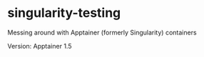 # singularity-testing
Messing around with Apptainer (formerly Singularity) containers

Version: Apptainer 1.5
